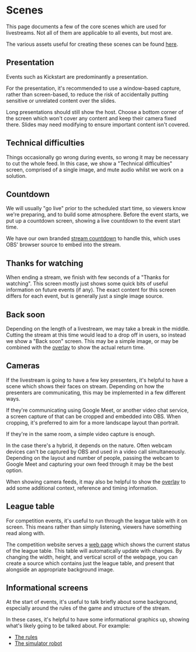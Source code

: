 # Scenes

This page documents a few of the core scenes which are used for livestreams. Not all of them are applicable to all events, but most are.

The various assets useful for creating these scenes can be found [here](https://drive.google.com/drive/folders/1pr1vKpnonxFoO8O5chsH5DF7Vsd0Tfih?usp=sharing).

## Presentation

Events such as Kickstart are predominantly a presentation.

For the presentation, it's recommended to use a window-based capture, rather than screen-based, to reduce the risk of accidentally putting sensitive or unrelated content over the slides.

Long presentations should still show the host. Choose a bottom corner of the screen which won't cover any content and keep their camera fixed there. Slides may need modifying to ensure important content isn't covered.

## Technical difficulties

Things occasionally go wrong during events, so wrong it may be necessary to cut the whole feed. In this case, we show a "Technical difficulties" screen, comprised of a single image, and mute audio whilst we work on a solution.

## Countdown

We will usually "go live" prior to the scheduled start time, so viewers know we're preparing, and to build some atmosphere. Before the event starts, we put up a countdown screen, showing a live countdown to the event start time.

We have our own branded [stream countdown](https://github.com/srobo/stream-countdown) to handle this, which uses OBS' browser source to embed into the stream.

## Thanks for watching

When ending a stream, we finish with few seconds of a "Thanks for watching". This screen mostly just shows some quick bits of useful information on future events (if any). The exact content for this screen differs for each event, but is generally just a single image source.

## Back soon

Depending on the length of a livestream, we may take a break in the middle. Cutting the stream at this time would lead to a drop off in users, so instead we show a "Back soon" screen. This may be a simple image, or may be combined with the [overlay](./matches.md#overlay) to show the actual return time.

## Cameras

If the livestream is going to have a few key presenters, it's helpful to have a scene which shows their faces on stream. Depending on how the presenters are communicating, this may be implemented in a few different ways.

If they're communicating using Google Meet, or another video chat service, a screen capture of that can be cropped and embedded into OBS. When cropping, it's preferred to aim for a more landscape layout than portrait.

If they're in the same room, a simple video capture is enough.

In the case there's a hybrid, it depends on the nature. Often webcam devices can't be captured by OBS and used in a video call simultaneously. Depending on the layout and number of people, passing the webcam to Google Meet and capturing your own feed through it may be the best option.

When showing camera feeds, it may also be helpful to show the [overlay](./matches.md#overlay) to add some additional context, reference and timing information.

## League table

For competition events, it's useful to run through the league table with it on screen. This means rather than simply listening, viewers have something read along with.

The competition website serves a [web page](https://studentrobotics.org/comp/league) which shows the current status of the league table. This table will automatically update with changes. By changing the width, height, and vertical scroll of the webpage, you can create a source which contains just the league table, and present that alongside an appropriate background image.

## Informational screens

At the start of events, it's useful to talk briefly about some background, especially around the rules of the game and structure of the stream.

In these cases, it's helpful to have some informational graphics up, showing what's likely going to be talked about. For example:

- [The rules](https://youtu.be/xBPVqsb_Ydk?t=275)
- [The simulator robot](https://youtu.be/xBPVqsb_Ydk?t=466)
